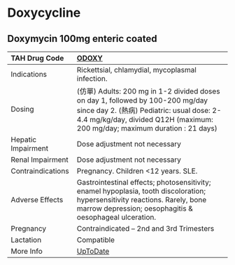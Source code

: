 # Doxycycline

## Doxymycin 100mg enteric coated

| TAH Drug Code      | [ODOXY](https://www.tahsda.org.tw/drugs/hissearch.php?drug_code=ODOXY)                                                                                                                                     |
|:-------------------|:-----------------------------------------------------------------------------------------------------------------------------------------------------------------------------------------------------------|
| Indications        | Rickettsial, chlamydial, mycoplasmal infection.                                                                                                                                                            |
| Dosing             | (仿單) Adults: 200 mg in 1-2 divided doses on day 1, followed by 100-200 mg/day since day 2. (熱病) Pediatric: usual dose: 2-4.4 mg/kg/day, divided Q12H (maximum: 200 mg/day; maximum duration : 21 days) |
| Hepatic Impairment | Dose adjustment not necessary                                                                                                                                                                              |
| Renal Impairment   | Dose adjustment not necessary                                                                                                                                                                              |
| Contraindications  | Pregnancy. Children <12 years. SLE.                                                                                                                                                                        |
| Adverse Effects    | Gastrointestinal effects; photosensitivity; enamel hypoplasia, tooth discoloration; hypersensitivity reactions. Rarely, bone marrow depression; oesophagitis & oesophageal ulceration.                     |
| Pregnancy          | Contraindicated – 2nd and 3rd Trimesters                                                                                                                                                                   |
| Lactation          | Compatible                                                                                                                                                                                                 |
| More Info          | [UpToDate](https://www.uptodate.com/contents/doxycycline-drug-information)                                                                                                                                 |

